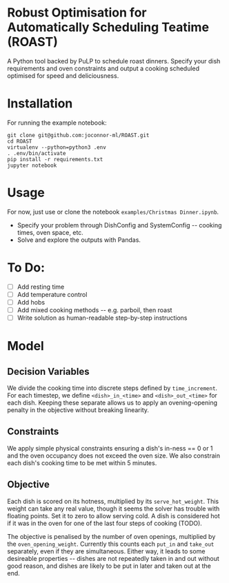 # Robust Optimisation for Automatically Scheduling Teatime (ROAST)

A Python tool backed by PuLP to schedule roast dinners. Specify your dish requirements and oven constraints
and output a cooking scheduled optimised for speed and deliciousness.

# Installation

For running the example notebook:

```
git clone git@github.com:joconnor-ml/ROAST.git
cd ROAST
virtualenv --python=python3 .env
. .env/bin/activate
pip install -r requirements.txt
jupyter notebook
```

# Usage

For now, just use or clone the notebook `examples/Christmas Dinner.ipynb`.

- Specify your problem through DishConfig and SystemConfig -- cooking
times, oven space, etc.
- Solve and explore the outputs with Pandas.


# To Do:

- [ ] Add resting time
- [ ] Add temperature control
- [ ] Add hobs
- [ ] Add mixed cooking methods -- e.g. parboil, then roast
- [ ] Write solution as human-readable step-by-step instructions

# Model

## Decision Variables

We divide the cooking time into discrete steps defined by `time_increment`.
For each timestep, we define `<dish>_in_<time>` and `<dish>_out_<time>` for
each dish. Keeping these separate allows us to apply an ovening-opening penalty
in the objective without breaking linearity.

## Constraints

We apply simple physical constraints ensuring a dish's in-ness == 0 or 1 and
the oven occupancy does not exceed the oven size. We also constrain each dish's
cooking time to be met within 5 minutes.

## Objective

Each dish is scored on its hotness, multiplied by its `serve_hot_weight`. This
weight can take any real value, though it seems the solver has trouble with
floating points. Set it to zero to allow serving cold. A dish is considered hot
if it was in the oven for one of the last four steps of cooking (TODO).

The objective is penalised by the number of oven openings, multiplied by
the `oven_opening_weight`. Currently this counts each `put_in` and `take_out`
separately, even if they are simultaneous. Either way, it leads to some
desireable properties -- dishes are not repeatedly taken in and out without
good reason, and dishes are likely to be put in later and taken out at the end.